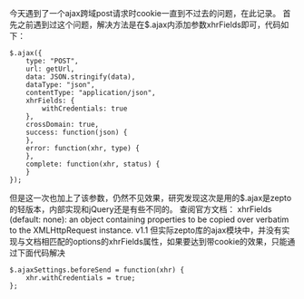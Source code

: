 今天遇到了一个ajax跨域post请求时cookie一直到不过去的问题，在此记录。
首先之前遇到过这个问题，解决方法是在$.ajax内添加参数xhrFields即可，代码如下：
```
$.ajax({
    type: "POST",
    url: getUrl,
    data: JSON.stringify(data),
    dataType: "json",
    contentType: "application/json",
    xhrFields: {
        withCredentials: true
    },
    crossDomain: true,
    success: function(json) {
    },
    error: function(xhr, type) {
    },
    complete: function(xhr, status) {
    }
});
```

但是这一次也加上了该参数，仍然不见效果，研究发现这次是用的$.ajax是zepto的轻版本，内部实现和jQuery还是有些不同的。
查阅官方文档：
xhrFields (default: none): an object containing properties to be copied over verbatim to the XMLHttpRequest instance. v1.1
但实际zepto库的ajax模块中，并没有实现与文档相匹配的options的xhrFields属性，如果要达到带cookie的效果，只能通过下面代码解决
```
$.ajaxSettings.beforeSend = function(xhr) {
    xhr.withCredentials = true;
};
```